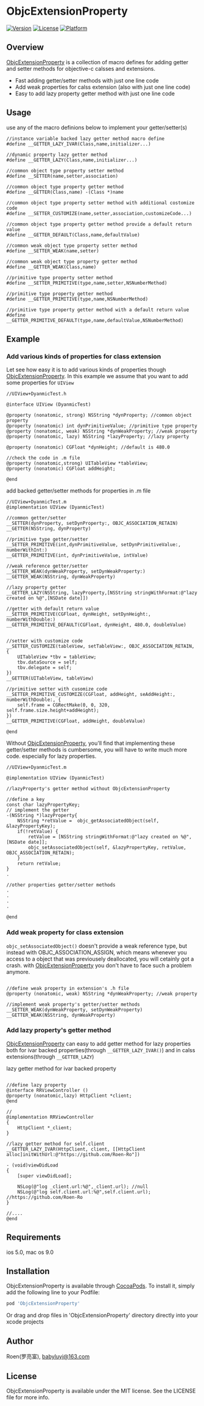 # ObjcExtensionProperty

[![Version](https://img.shields.io/cocoapods/v/ObjcExtensionProperty.svg?style=flat)](https://cocoapods.org/pods/ObjcExtensionProperty)
[![License](https://img.shields.io/cocoapods/l/ObjcExtensionProperty.svg?style=flat)](https://cocoapods.org/pods/ObjcExtensionProperty)
[![Platform](https://img.shields.io/cocoapods/p/ObjcExtensionProperty.svg?style=flat)](https://cocoapods.org/pods/ObjcExtensionProperty)

## Overview
[ObjcExtensionProperty](https://github.com/Roen-Ro/ObjcExtensionProperty) is a collection of macro defines for adding getter and setter methods for objective-c calsses and extensions. 
- Fast adding getter/setter methods with just one line code
- Add weak properties for calss extension (also with just one line code)
- Easy to add lazy property getter method with just one line code

## Usage
use any of the macro definions below to implement your getter/setter(s)
```objc
//instance variable backed lazy getter method macro define
#define __GETTER_LAZY_IVAR(Class,name,initializer...)

//dynamic property lazy getter method
#define __GETTER_LAZY(Class,name,initializer...)

//common object type property setter method
#define __SETTER(name,setter,association)

//common object type property getter method
#define __GETTER(Class,name) -(Class *)name

//common object type property setter method with additional costomize code
#define __SETTER_CUSTOMIZE(name,setter,association,customizeCode...)

//common object type property getter method provide a default return value
#define __GETTER_DEFAULT(Class,name,defaultValue)

//common weak object type property setter method
#define __SETTER_WEAK(name,setter)

//common weak object type property getter method
#define __GETTER_WEAK(Class,name)

//primitive type property setter method
#define __SETTER_PRIMITIVE(type,name,setter,NSNumberMethod)

//primitive type property getter method
#define __GETTER_PRIMITIVE(type,name,NSNumberMethod)

//primitive type property getter method with a default return value
#define __GETTER_PRIMITIVE_DEFAULT(type,name,defaultValue,NSNumberMethod)
```
## Example

### Add various kinds of properties for class extension
Let see how easy it is to add various kinds of properties though [ObjcExtensionProperty](https://github.com/Roen-Ro/ObjcExtensionProperty). In this example we assume that you want to add some properties for `UIView`

```objc
//UIView+DyanmicTest.h

@interface UIView (DyanmicTest)

@property (nonatomic, strong) NSString *dynProperty; //common object property
@property (nonatomic) int dynPrimitiveValue; //primitive type property
@property (nonatomic, weak) NSString *dynWeakProperty; //weak property
@property (nonatomic, lazy) NSString *lazyProperty; //lazy property

@property (nonatomic) CGFloat *dynHeight; //default is 480.0

//check the code in .m file
@property (nonatomic,strong) UITableView *tableView;
@property (nonatomic) CGFloat addHeight;

@end
```
add backed getter/setter methods for properties in .m file 
```objc
//UIView+DyanmicTest.m
@implementation UIView (DyanmicTest)

//common getter/setter
__SETTER(dynProperty, setDynProperty:, OBJC_ASSOCIATION_RETAIN)
__GETTER(NSString, dynProperty)

//primitive type getter/setter
__SETTER_PRIMITIVE(int,dynPrimitiveValue, setDynPrimitiveValue:, numberWithInt:)
__GETTER_PRIMITIVE(int, dynPrimitiveValue, intValue)

//weak reference getter/setter
__SETTER_WEAK(dynWeakProperty, setDynWeakProperty:)
__GETTER_WEAK(NSString, dynWeakProperty)

//lazy property getter
__GETTER_LAZY(NSString, lazyProperty,[NSString stringWithFormat:@"lazy created on %@",[NSDate date]])

//getter with default return value
__SETTER_PRIMITIVE(CGFloat, dynHeight, setDynHeight:, numberWithDouble:)
__GETTER_PRIMITIVE_DEFAULT(CGFloat, dynHeight, 480.0, doubleValue)


//setter with customize code
__SETTER_CUSTOMIZE(tableView, setTableView:, OBJC_ASSOCIATION_RETAIN, {
    UITableView *tbv = tableView;
    tbv.dataSource = self;
    tbv.delegate = self;
})
__GETTER(UITableView, tableView)

//primitive setter with cusomize code
__SETTER_PRIMITIVE_CUSTOMIZE(CGFloat, addHeight, seAddHeight:, numberWithDouble:, {
    self.frame = CGRectMake(0, 0, 320, self.frame.size.height+addHeight);
})
__GETTER_PRIMITIVE(CGFloat, addHeight, doubleValue)

@end
```
Without [ObjcExtensionProperty](https://github.com/Roen-Ro/ObjcExtensionProperty), you'll find that implementing these getter/setter methods is cumbersome, you will have to write much more code. especially for lazy properties.

```objc
//UIView+DyanmicTest.m

@implementation UIView (DyanmicTest)

//lazyProperty's getter method without ObjcExtensionProperty

//define a key
const char lazyPropertyKey;
// implement the getter
-(NSString *)lazyProperty{
    NSString *retValue =  objc_getAssociatedObject(self, &lazyPropertyKey);
    if(!retValue) {
        retValue = [NSString stringWithFormat:@"lazy created on %@",[NSDate date]];
        objc_setAssociatedObject(self, &lazyPropertyKey, retValue, OBJC_ASSOCIATION_RETAIN);
    }
    return retValue;
}
.

//other properties getter/setter methods
.
.
.
.

@end
```

### Add weak property for class extension
`objc_setAssociatedObject()` doesn't provide a weak reference type, but instead with OBJC_ASSOCIATION_ASSIGN, which means whenever you access to a object that was previousely deallocated, you will cetainly got a crash. with [ObjcExtensionProperty](https://github.com/Roen-Ro/ObjcExtensionProperty) you don't have to face such a problem anymore.

```objc

//define weak property in extension's .h file
@property (nonatomic, weak) NSString *dynWeakProperty; //weak property

//implement weak property's getter/setter methods
__SETTER_WEAK(dynWeakProperty, setDynWeakProperty)
__GETTER_WEAK(NSString, dynWeakProperty)

```

### Add lazy property's getter method
[ObjcExtensionProperty](https://github.com/Roen-Ro/ObjcExtensionProperty) can easy to add getter method for lazy properties both for ivar backed properties(through `__GETTER_LAZY_IVAR()`) and in calss extensions(through `__GETTER_LAZY`)

lazy getter method for ivar backed property
```objc

//define lazy property
@interface RRViewController ()
@property (nonatomic,lazy) HttpClient *client;
@end

//
@implementation RRViewController
{
    HttpClient *_client;
}

//lazy getter method for self.client
__GETTER_LAZY_IVAR(HttpClient, client, [[HttpClient alloc]initWithUrl:@"https://github.com/Roen-Ro"])

- (void)viewDidLoad
{
    [super viewDidLoad];
    
    NSLog(@"log _client.url:%@",_client.url); //null 
    NSLog(@"log self.client.url:%@",self.client.url); //https://github.com/Roen-Ro
}

//....
@end

```

## Requirements 
ios 5.0, mac os 9.0

## Installation

ObjcExtensionProperty is available through [CocoaPods](https://cocoapods.org). To install
it, simply add the following line to your Podfile:

```ruby
pod 'ObjcExtensionProperty'
```
Or drag and drop files in 'ObjcExtensionProperty' directory directly into your xcode projects


## Author

Roen(罗亮富), babyluyi@163.com

## License

ObjcExtensionProperty is available under the MIT license. See the LICENSE file for more info.
